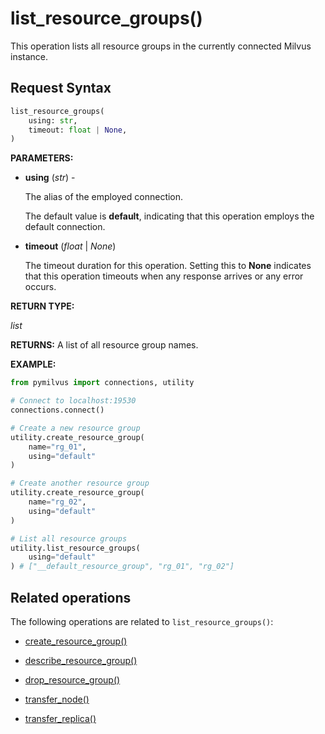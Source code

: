 # list_resource_groups()

This operation lists all resource groups in the currently connected Milvus instance.

## Request Syntax

```python
list_resource_groups(
    using: str,
    timeout: float | None,
)
```

**PARAMETERS:**

- **using** (*str*) - 

    The alias of the employed connection.

    The default value is **default**, indicating that this operation employs the default connection.

- **timeout** (*float* | *None*)  

    The timeout duration for this operation. Setting this to **None** indicates that this operation timeouts when any response arrives or any error occurs.

**RETURN TYPE:**

*list*

**RETURNS:**
A list of all resource group names.

**EXAMPLE:**

```python
from pymilvus import connections, utility

# Connect to localhost:19530
connections.connect()

# Create a new resource group
utility.create_resource_group(
    name="rg_01",
    using="default"
)

# Create another resource group
utility.create_resource_group(
    name="rg_02",
    using="default"
)

# List all resource groups
utility.list_resource_groups(
    using="default"
) # ["__default_resource_group", "rg_01", "rg_02"]
```

## Related operations

The following operations are related to `list_resource_groups()`:

- [create_resource_group()](create_resource_group.md)

- [describe_resource_group()](describe_resource_group.md)

- [drop_resource_group()](drop_resource_group.md)

- [transfer_node()](transfer_node.md)

- [transfer_replica()](transfer_replica.md)

